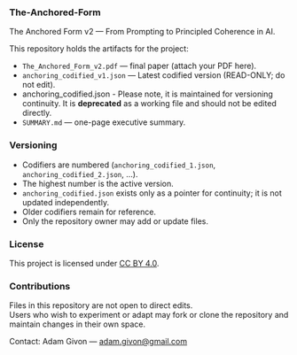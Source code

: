 ### The-Anchored-Form

The Anchored Form v2 — From Prompting to Principled Coherence in AI.

This repository holds the artifacts for the project:
- `The_Anchored_Form_v2.pdf` — final paper (attach your PDF here).
- `anchoring_codified_v1.json` — Latest codified version (READ-ONLY; do not edit).
- anchoring_codified.json - Please note, it is maintained for versioning continuity. It is **deprecated** as a working file and should not be edited directly.
- `SUMMARY.md` — one-page executive summary.

### Versioning
- Codifiers are numbered (`anchoring_codified_1.json`, `anchoring_codified_2.json`, …).  
- The highest number is the active version.
- `anchoring_codified.json` exists only as a pointer for continuity; it is not updated independently.   
- Older codifiers remain for reference.  
- Only the repository owner may add or update files.


### License
This project is licensed under [CC BY 4.0](LICENSE).

### Contributions
Files in this repository are not open to direct edits.  
Users who wish to experiment or adapt may fork or clone the repository and maintain changes in their own space.

Contact: Adam Givon — adam.givon@gmail.com

